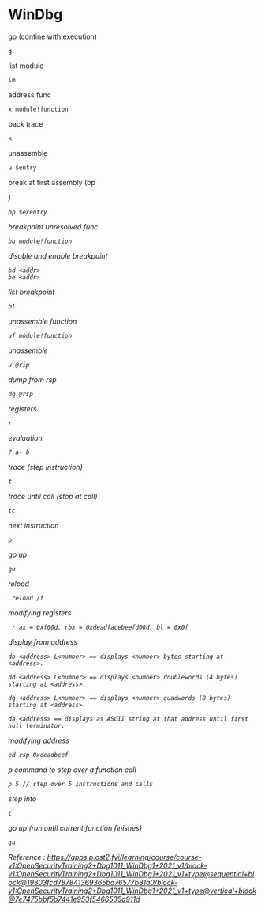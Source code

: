 # WinDbg

 go (contine with execution)
 ```
 g
 ```

list module
```
lm
```

address func
```
x module!function
```

back trace 
```
k
```
unassemble 
```
u $entry
```
break at first assembly (bp <address or symbol name>)
```
bp $exentry
```
breakpoint unresolved func
```
bu module!function
```

disable and enable breakpoint
```
bd <addr>
be <addr>
```

list breakpoint 

```
bl
```
unassemble  function

```
uf module!function
```

unassemble 

```
u @rip
```

dump from rsp
```
dq @rsp
```
registers
```
r
```

evaluation

```
? a- b
```

trace (step instruction)
```
t
```

trace until call (stop at call)
```
tc
```

next instruction
```
p
```
go up 
```
gu
```

reload

```
.reload /f
```


modifying registers
```
 r ax = 0xf00d, rbx = 0xdeadfacebeefd00d, bl = 0x0f
```

display from address
```
db <address> L<number> == displays <number> bytes starting at <address>.

dd <address> L<number> == displays <number> doublewords (4 bytes) starting at <address>.

dq <address> L<number> == displays <number> quadwords (8 bytes) starting at <address>.

da <address> == displays as ASCII string at that address until first null terminator.
```
modifying address
```
ed rsp 0xdeadbeef
```

p command to step over a function call 
```
p 5 // step over 5 instructions and calls
```
step into
```
t 
```

go up (run until current function finishes)
```
gu
```

Reference : https://apps.p.ost2.fyi/learning/course/course-v1:OpenSecurityTraining2+Dbg1011_WinDbg1+2021_v1/block-v1:OpenSecurityTraining2+Dbg1011_WinDbg1+2021_v1+type@sequential+block@19803fcd787841369365ba76577b81a0/block-v1:OpenSecurityTraining2+Dbg1011_WinDbg1+2021_v1+type@vertical+block@7e7475bbf5b7441e953f5466535a911d
